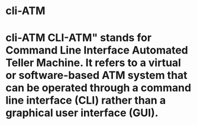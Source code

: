 # cli-ATM
# cli-ATM CLI-ATM" stands for Command Line Interface Automated Teller Machine. It refers to a virtual or software-based ATM system that can be operated through a command line interface (CLI) rather than a graphical user interface (GUI).
